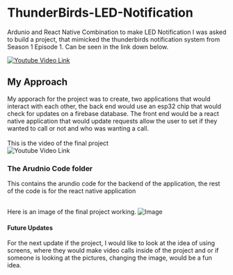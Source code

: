 # ThunderBirds-LED-Notification
Ardunio and React Native Combination to make LED Notification
I was asked to build a project, that mimicked the thunderbirds notification system from Season 1 Episode 1. Can be seen in the link down below.   

[![Youtube Video Link](http://img.youtube.com/vi/YOUTUBE_VIDEO_ID_HERE/0.jpg)](https://www.youtube.com/watch?v=wLiH4xrCITI&t=920s)

##  My Approach
My apporach for the project was to create, two applications that would interact with each other, the back end would use an esp32 chip that would check for updates 
on a firebase database. The front end would be a react native application that would update requests allow the user to set if they wanted to call or not and who was 
wanting a call. <br> <br> 
This is the video of the final project <br> 
![Youtube Video Link](https://youtube.com/shorts/nm_e2X9FdPg)

### The Arudnio Code folder
This contains the arundio code for the backend of the application, the rest of the code is for the react native application

<br>  Here is an image of the final project working. 
![Image](https://github.com/CurlzG/ThunderBirds-LED-Notification/blob/main/Thunderbirds%20LED.jpg)

#### Future Updates
For the next update if the project, I would like to look at the idea of using screens, where they would make video calls inside of the project and or if someone is looking at the pictures, changing the image, would be a fun idea. 
